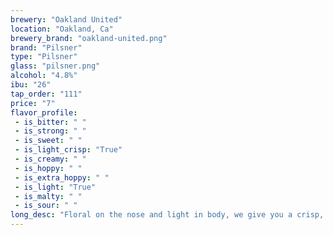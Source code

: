 ```yaml
---
brewery: "Oakland United"
location: "Oakland, Ca"
brewery_brand: "oakland-united.png"
brand: "Pilsner"
type: "Pilsner"
glass: "pilsner.png"
alcohol: "4.8%"
ibu: "26"
tap_order: "111"
price: "7"
flavor_profile:
 - is_bitter: " "
 - is_strong: " "
 - is_sweet: " "
 - is_light_crisp: "True"
 - is_creamy: " "
 - is_hoppy: " "
 - is_extra_hoppy: " "
 - is_light: "True"
 - is_malty: " "
 - is_sour: " "
long_desc: "Floral on the nose and light in body, we give you a crisp, well-balanced lager that’s sure to please and pairs with everything from pizza to pate"
---
```

